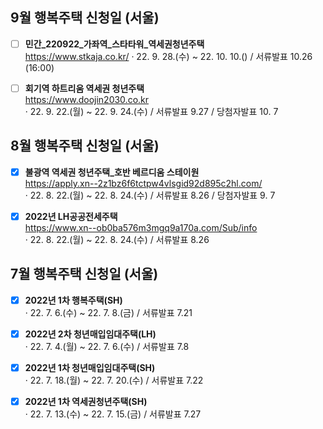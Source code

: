 ## 9월 행복주택 신청일 (서울)
- [ ] **민간_220922_가좌역_스타타워_역세권청년주택**  
https://www.stkaja.co.kr/
· 22. 9. 28.(수) ~ 22. 10. 10.() / 서류발표 10.26 (16:00)

- [ ] **회기역 하트리움 역세권 청년주택**  
https://www.doojin2030.co.kr  
· 22. 9. 22.(월) ~ 22. 9. 24.(수) / 서류발표 9.27 / 당첨자발표 10. 7

## 8월 행복주택 신청일 (서울)
- [x] **불광역 역세권 청년주택_호반 베르디움 스테이원**  
https://apply.xn--2z1bz6f6tctpw4vlsgid92d895c2hl.com/  
· 22. 8. 22.(월) ~ 22. 8. 24.(수) / 서류발표 8.26 / 당첨자발표 9. 7

- [x] **2022년 LH공공전세주택**  
https://www.xn--ob0ba576m3mgq9a170a.com/Sub/info  
· 22. 8. 22.(월) ~ 22. 8. 24.(수) / 서류발표 8.26

## 7월 행복주택 신청일 (서울)
- [x] **2022년 1차 행복주택(SH)**  
· 22. 7. 6.(수) ~ 22. 7. 8.(금) / 서류발표 7.21

- [x] **2022년 2차 청년매입임대주택(LH)**  
· 22. 7. 4.(월) ~ 22. 7. 6.(수) / 서류발표 7.8

- [x] **2022년 1차 청년매입임대주택(SH)**  
· 22. 7. 18.(월) ~ 22. 7. 20.(수) / 서류발표 7.22

- [x] **2022년 1차 역세권청년주택(SH)**  
· 22. 7. 13.(수) ~ 22. 7. 15.(금) / 서류발표 7.27
